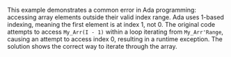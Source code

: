 This example demonstrates a common error in Ada programming: accessing array elements outside their valid index range.  Ada uses 1-based indexing, meaning the first element is at index 1, not 0. The original code attempts to access `My_Arr(I - 1)` within a loop iterating from `My_Arr'Range`, causing an attempt to access index 0, resulting in a runtime exception.  The solution shows the correct way to iterate through the array.